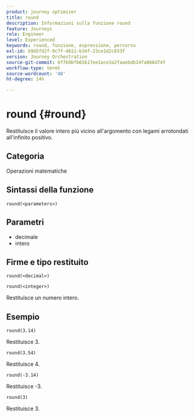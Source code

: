 ```yaml
---
product: journey optimizer
title: round
description: Informazioni sulla funzione round
feature: Journeys
role: Engineer
level: Experienced
keywords: round, funzione, espressione, percorso
exl-id: b9d5fd2f-9c7f-4811-b34f-23ce1d2c833f
version: Journey Orchestration
source-git-commit: 6f7b9bfb65617ee1ace3a2faaebdb24fa068d74f
workflow-type: tm+mt
source-wordcount: '48'
ht-degree: 14%

---
```


# round {#round}

Restituisce il valore intero più vicino all&#39;argomento con legami arrotondati all&#39;infinito positivo.

## Categoria

Operazioni matematiche

## Sintassi della funzione

`round(<parameters>)`

## Parametri

* decimale
* intero

## Firme e tipo restituito

`round(<decimal>)`

`round(<integer>)`

Restituisce un numero intero.

## Esempio

`round(3.14)`

Restituisce 3.

`round(3.54)`

Restituisce 4.

`round(-3.14)`

Restituisce -3.

`round(3)`

Restituisce 3.
